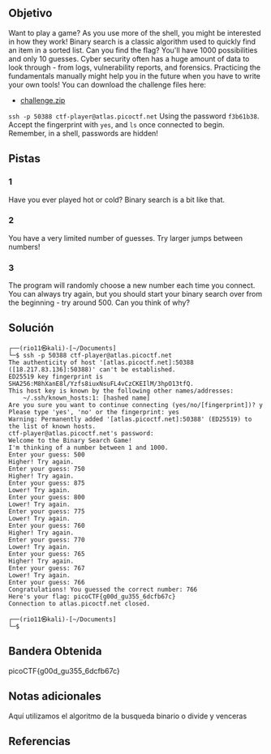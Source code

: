 ## Objetivo
Want to play a game? As you use more of the shell, you might be interested in how they work! Binary search is a classic algorithm used to quickly find an item in a sorted list. Can you find the flag? You'll have 1000 possibilities and only 10 guesses. Cyber security often has a huge amount of data to look through - from logs, vulnerability reports, and forensics. Practicing the fundamentals manually might help you in the future when you have to write your own tools! You can download the challenge files here:

- [challenge.zip](https://artifacts.picoctf.net/c_atlas/17/challenge.zip)

`ssh -p 50388 ctf-player@atlas.picoctf.net` Using the password `f3b61b38`. Accept the fingerprint with `yes`, and `ls` once connected to begin. Remember, in a shell, passwords are hidden!
## Pistas
### 1
Have you ever played hot or cold? Binary search is a bit like that.
### 2
You have a very limited number of guesses. Try larger jumps between numbers!
### 3
The program will randomly choose a new number each time you connect. You can always try again, but you should start your binary search over from the beginning - try around 500. Can you think of why?

## Solución
```
┌──(rio11㉿kali)-[~/Documents]
└─$ ssh -p 50388 ctf-player@atlas.picoctf.net
The authenticity of host '[atlas.picoctf.net]:50388 ([18.217.83.136]:50388)' can't be established.
ED25519 key fingerprint is SHA256:M8hXanE8l/Yzfs8iuxNsuFL4vCzCKEIlM/3hpO13tfQ.
This host key is known by the following other names/addresses:
    ~/.ssh/known_hosts:1: [hashed name]
Are you sure you want to continue connecting (yes/no/[fingerprint])? y
Please type 'yes', 'no' or the fingerprint: yes
Warning: Permanently added '[atlas.picoctf.net]:50388' (ED25519) to the list of known hosts.
ctf-player@atlas.picoctf.net's password: 
Welcome to the Binary Search Game!
I'm thinking of a number between 1 and 1000.
Enter your guess: 500
Higher! Try again.
Enter your guess: 750
Higher! Try again.
Enter your guess: 875
Lower! Try again.
Enter your guess: 800
Lower! Try again.
Enter your guess: 775
Lower! Try again.
Enter your guess: 760
Higher! Try again.
Enter your guess: 770
Lower! Try again.
Enter your guess: 765
Higher! Try again.
Enter your guess: 767
Lower! Try again.
Enter your guess: 766
Congratulations! You guessed the correct number: 766
Here's your flag: picoCTF{g00d_gu355_6dcfb67c}
Connection to atlas.picoctf.net closed.
                                                                                                                                                                       
┌──(rio11㉿kali)-[~/Documents]
└─$ 
```
## Bandera Obtenida
picoCTF{g00d_gu355_6dcfb67c}
## Notas adicionales
Aquí utilizamos el algoritmo de la busqueda binario o divide y venceras 
## Referencias